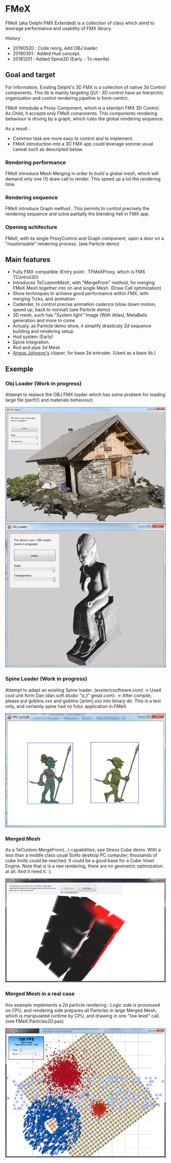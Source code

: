 # FMeX

FMeX (aka Delphi FMX Extended) is a collection of class which aimd to leverage performance and usability of FMX library.

History : 
- 20190520 : Code reorg, Add OBJ loader.
- 20190301 : Added Hud concept.
- 20181201 : Added Spine2D (Early - To rewrite)

## Goal and target 

For information, Existing Delphi's 3D FMX is a collection of native 3d Control components. This lib is mainly targeting GUI : 3D control have an hierarchic organisation and control rendering pipeline is form-centric. 

FMeX introdude a Proxy Component, which is a standart FMX 3D Control. As Child, it accepts only FMeX components.
This components rendering behaviour is driving by a graph, which rules the global rendering sequence.

As a result :
- Common task are more easy to control and to implement.
- FMeX introduction into a 3D FMX app could leverage somme usual caveat such as descripted below. 

### Rendering performance
FMeX introduce Mesh Merging in order to build a global mesh, which will demand only one (1) draw call to render. This speed up a lot the rendering time.
### Rendering sequence
FMeX introduce Graph method : This permits to control precisely the rendering sequence and solve partially the blending hell in FMX app.
### Opening achitecture
FMeX, with its single ProxyControl and Graph component, open a door on a "masterisable" rendering process. (see Particle demo)

## Main features
- Fully FMX compatible (Entry point : TFMeXProxy, which is FMX TControl3D)
- Introduces TeCustomMesh, with "MergeFrom" method, for merging FMeX Mesh together into on and single Mesh. (Draw Call optimization)
- Show techniques to achieve good performance within FMX, with merging Ticks, and animation
- Cadender, to control precise animation cadence (slow down motion, speed up, back to normal) (see Particle demo)
- 3D mesh, such has "System light" Image (With Atlas), MetaBalls generation and more to come
- Actualy, as Particle demo show, it simplify drasticaly 2d sequence building and rendering setup.
- Hud system (Early)
- Spine integration.
- Rod and pipe 3d Mesh
- [Angus Johnson's](http://www.angusj.com) clipper, for base 2d extruder. (Used as a base lib.)

## Exemple

### Obj Loader (Work in progress)
Attempt to replace the OBJ FMX loader which has some problem for loading large file (perf(!) and materials behaviour)

![Alt text](/img/Chalet.png?raw=true "Photogrammetry file")
![Alt text](/img/Ramses.png?raw=true "huge model")

### Spine Loader (Work in progress)
Attempt to adapt an existing Spine loader. (esotericsoftware.com)
-> Used cool unit form Dan (dan.soft.studio "_a_t_" gmail.com): 
-> After compile, please put goblins.xxx and goblins-[anim].xxx into binary dir.
This is a test only, and certainly spine had no futur application in FMeX.

![Alt text](/img/spineexpl.png?raw=true "spine goblin model")

### Merged Mesh
As a TeCustom.MergeFrom(...) capabilities, see Stress Cube demo. With a less than a middle class usual SoHo desktop PC computer, thousands of cube limits could be reached. It could be a good base for a Cube Voxel Engine. Note that is is a raw rendering, there are no geometric optimization at all. And it need it. :)

![Alt text](/img/StressCubeDemo.png?raw=true "MergeFrom API in action")

### Merged Mesh in a real case
this example implements a 2d particle rendering : Logic side is processed on CPU, and rendering side prepares all Particles in large Merged Mesh, which is manipulated runtime by CPU, and drawing in one "low level" call. (see FMeX.Particles2D.pas)

![Alt text](/img/ParticleDemo.png?raw=true "Particlein action")

